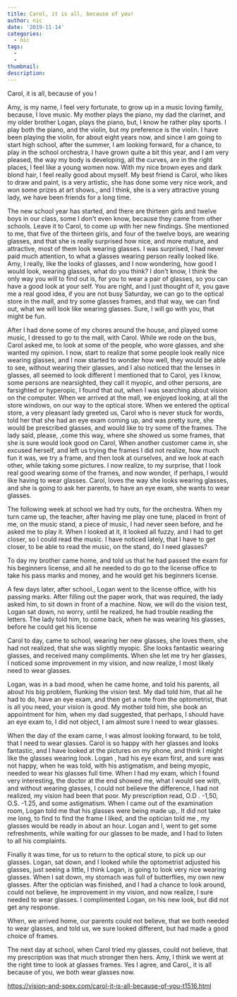 ```yaml
---
title: Carol, it is all, because of you!
author: nic
date: '2019-11-14'
categories:
  - nic
tags:
  - 
  - 
thumbnail: 
description: 
---
```


Carol, it is all, because of you !


Amy, is my name, I feel very fortunate, to grow up in a music loving family, because, I love music.
My mother plays the piano, my dad the clarinet, and my older brother Logan, plays the piano, but, I know he rather play sports.
I play both the piano, and the violin, but my preference is the violin.
I have been playing the violin, for about eight years now, and since I am going to start high school, after the summer, I am looking forward, for a chance, to play in the school orchestra,
I have grown quite a bit this year, and I am very pleased, the way my body is developing, all the curves, are in the right places, I feel like a young women now.
With my nice brown eyes and dark blond hair, I feel really good about myself.
My best friend is Carol, who likes to draw and paint, is a very artistic, she has done some very nice work, and won some prizes at art shows., and I think, she is a very attractive young lady, we have been friends for a long time.


The new school year has started, and there are thirteen girls and twelve boys in our class, some I don't even know, because they came from other schools. 
Leave it to Carol, to come up with her new findings. 
She mentioned to me, that five of the thirteen girls, and four of the twelve boys, are wearing glasses, and that she is really surprised how nice, and more mature, and attractive, most of them look wearing glasses.
I was surprised, I had never paid much attention, to what a glasses wearing person really looked like.
Amy, I really, like the looks of glasses, and I now wondering, how good I would look, wearing glasses, what do you think?
I don't know, I think the only way you will to find out is, for you to wear a pair of glasses, so you can have a good look at your self.
You are right, and I just thought of it, you gave me a real good idea, if you are not busy Saturday, we can go to the optical store in the mall, and try some glasses frames, and that way, we can find out, what we will look like wearing glasses.
Sure, I will go with you, that might be fun.


After I had done some of my chores around the house, and played some music, 
I dressed to go to the mall, with Carol.
While we rode on the bus, Carol asked me, to look at some of the people, who wore glasses, and she wanted my opinion. 
I now, start to realize that some people look really nice wearing glasses, and I now started to wonder how well, they would be able to see, without wearing their glasses, and I also noticed that the lenses in glasses, all seemed to look different
I mentioned that to Carol, yes I know, some persons are nearsighted, they call it myopic, and other persons, are farsighted or hyperopic, I found that out, when I was searching about vision on the computer. 
When we arrived at the mall, we enjoyed looking, at all the store windows, on our way to the optical store.
When we entered the optical store, a very pleasant lady greeted us, Carol who is never stuck for words, told her that she had an eye exam coming up, and was pretty sure, she would be prescribed glasses, and would like to try some of the frames. 
The lady said, please, ,come this way, where she showed us some frames, that she is sure would look good on Carol, 
When another customer came in, she excused herself, and left us trying the frames
I did not realize, how much fun it was, we try a frame, and then look at ourselves, and we look at each other, while taking some pictures. 
I now realize, to my surprise, that I look real good wearing some of the frames, and now wonder, if perhaps, I would like having to wear glasses. 
Carol, loves the way she looks wearing glasses, and she is going to ask her parents, to have an eye exam, she wants to wear glasses.


The following week at school we had try outs, for the orchestra.
When my turn came up, the teacher, after having me play one tune, placed in front of me, on the music stand, a piece of music, I had never seen before, and he asked me to play it.
When I looked at it, it looked all fuzzy, and I had to get closer, so I could read the music.
I have noticed lately, that I have to get closer, to be able to read the music, on the stand, do I need glasses?


To day my brother came home, and told us that he had passed the exam for his beginners license, and all he needed to do go to the license office to take his pass marks and money, and he would get his beginners license.


A few days later, after school., Logan went to the license office, with his passing marks.
After filling out the paper work, that was required, the lady asked him, to sit down in front of a machine.
Now, we will do the vision test, Logan sat down, no worry, until he realized, he had trouble reading the letters.
The lady told him, to come back, when he was wearing his glasses, before he could get his license


Carol to day, came to school, wearing her new glasses, she loves them, she had not realized, that she was slightly myopic.
She looks fantastic wearing glasses, and received many compliments.
When she let me try her glasses, I noticed some improvement in my vision, and now realize, I most likely need to wear glasses.


Logan, was in a bad mood, when he came home, and told his parents, all about his big problem, flunking the vision test.
My dad told him, that all he had to do, have an eye exam, and then get a note from the optometrist, that is all you need, your vision is good.
My mother told him, she book an appointment for him, when my dad suggested, that perhaps, I should have an eye exam to, I did not object, I am almost sure I need to wear glasses. 


When the day of the exam came, I was almost looking forward, to be told, that I need to wear glasses.
Carol is so happy with her glasses and looks fantastic, and I have looked at the pictures on my phone, and think I might like the glasses wearing look.
Logan , had his eye exam first, and sure was not happy, when he was told, with his 
astigmatism, and being myopic, needed to wear his glasses full time.
When I had my exam, which I found very interesting, the doctor at the end showed me, what I would see with, and without wearing glasses, I could not believe the difference, I had not realized, my vision had been that poor.
My prescription read, O.D . -1,50, O.S. -1.25, and some astigmatism.
When I came out of the examination room, Logan told me that his glasses were being made up,.
It did not take me long, to find to find the frame I liked, and the optician told me , my glasses would be ready in about an hour.
Logan and I, went to get some refreshments, while waiting for our glasses to be made, and I had to listen to all his complaints.


Finally it was time, for us to return to the optical store, to pick up our glasses.
Logan, sat down, and I looked while the optometrist adjusted his glasses, just seeing a little, I think Logan, is going to look very nice wearing glasses.
When I sat down, my stomach was full of butterflies, my own new glasses.
After the optician was finished, and I had a chance to look around, could not believe, he improvement in my vision, and now realize, I sure needed to wear glasses.
I complimented Logan, on his new look, but did not get any response.




When, we arrived home, our parents could not believe, that we both needed to wear glasses, and told us, we sure looked different, but had made a good
choice of frames. 


The next day at school, when Carol tried my glasses, could not believe, that my prescription was that much stronger then hers.
Amy, I think we went at the right time to look at glasses frames.
Yes I agree, and Carol,, it is all because of you, we both wear glasses now.

https://vision-and-spex.com/carol-it-is-all-because-of-you-t1516.html
